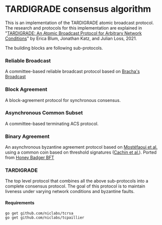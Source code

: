# TARDIGRADE consensus algorithm

This is an implementation of the TARDIGRADE atomic broadcast protocol. The research and protocols for this implementation are explained in "[TARDIGRADE: An Atomic Broadcast Protocol for
Arbitrary Network Conditions](https://eprint.iacr.org/2020/142.pdf)" by Erica Blum, Jonathan Katz, and Julian Loss, 2021.

The building blocks are following sub-protocols.

### Reliable Broadcast
A committee-based reliable broadcast protocol based on [Bracha's Broadcast](https://core.ac.uk/download/pdf/82523202.pdf)

### Block Agreement
A block-agreement protocol for synchronous consensus.

### Asynchronous Common Subset
A committee-based terminating ACS protocol.

### Binary Agreement
An asynchronous byzantine agreement protocol based on [Mostéfaoui et al.](https://hal.inria.fr/hal-00944019v2/document) using a common coin based on threshold signatures ([Cachin et al.](https://allquantor.at/blockchainbib/pdf/cachin2000random.pdf)). Ported from [Honey Badger BFT](https://github.com/initc3/HoneyBadgerBFT-Python/)

### TARDIGRADE
The top level protocol that combines all the above sub-protocols into a complete consensus protocol.
The goal of this protocol is to maintain liveness under varying network conditions and byzantine faults.

#### Requirements
```shell
go get github.com/niclabs/tcrsa
go get github.com/niclabs/tcpaillier
```
